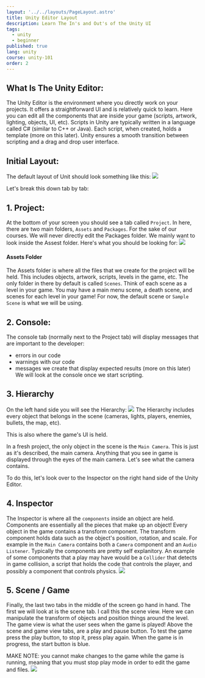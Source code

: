 ```yaml
---
layout: '../../layouts/PageLayout.astro'
title: Unity Editor Layout
description: Learn The In's and Out's of the Unity UI
tags:
  - unity
  - beginner
published: true
lang: unity
course: unity-101
order: 2
---
```


## What Is The Unity Editor:
The Unity Editor is the environment where you directly work on your projects. It offers a straightforward UI and is relatively quick to learn. Here you can edit all the components that are inside your game (scripts, artwork, lighting, objects, UI, etc). Scripts in Unity are typically written in a language called C# (similar to C++ or Java). Each script, when created, holds a template (more on this later). Unity ensures a smooth transition between scripting and a drag and drop user interface.

## Initial Layout:
The default layout of Unit should look something like this:
![](/imgs/unity/unity-101/BlankEditor.png)

Let's break this down tab by tab:

## 1. Project:
At the bottom of your screen you should see a tab called `Project`. In here, there are two main folders, `Assets` and `Packages`. For the sake of our courses. We will never directly edit the Packages folder. We mainly want to look inside the Assest folder.
Here's what you should be looking for:
![](/imgs/unity/unity-101/ProjectFolder.png)
#### Assets Folder
The Assets folder is where all the files that we create for the project will be held. This includes objects, artwork, scripts, levels in the game, etc. The only folder in there by default is called `Scenes`. Think of each scene as a level in your game. You may have a main menu scene, a death scene, and scenes for each level in your game! For now, the default scene or `Sample Scene` is what we will be using.

## 2. Console:
The console tab (normally next to the Project tab) will display messages that are important to the developer:
- errors in our code
- warnings with our code
- messages we create that display expected results (more on this later)
We will look at the console once we start scripting.

## 3. Hierarchy
On the left hand side you will see the Hierarchy:
![](/imgs/unity/unity-101/Hierarchy.png)
The Hierarchy includes every object that belongs in the scene (cameras, lights, players, enemies, bullets, the map, etc).

This is also where the game's UI is held.

In a fresh project, the only object in the scene is the `Main Camera`. This is just as it's described, the main camera. Anything that you see in game is displayed through the eyes of the main camera. Let's see what the camera contains.

To do this, let's look over to the Inspector on the right hand side of the Unity Editor.


## 4. Inspector
The Inspector is where all the `components` inside an object are held. Components are essentially all the pieces that make up an object! Every object in the game contains a transform component. The transform component holds data such as the object's position, rotation, and scale. For example in the `Main Camera` contains both a `Camera` component and an `Audio Listener`. Typically the components are pretty self explanitory. An example of some components that a play may have would be a `Collider` that detects in game collision, a script that holds the code that controls the player, and possibly a component that controls physics.
![](/imgs/unity/unity-101/Inspector.png)

## 5. Scene / Game
Finally, the last two tabs in the middle of the screen go hand in hand. The first we will look at is the scene tab. I call this the scene view. Here we can manipulate the transform of objects and position things around the level. The game view is what the user sees when the game is played! Above the scene and game view tabs, are a play and pause button. To test the game press the play button, to stop it, press play again. When the game is in progress, the start button is blue.

MAKE NOTE: you cannot make changes to the game while the game is running, meaning that you must stop play mode in order to edit the game and files.
![](/imgs/unity/unity-101/MainWindow.png)
